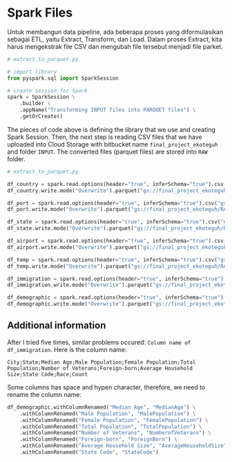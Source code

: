 # Spark Files

Untuk membangun data pipeline, ada beberapa proses yang diformulasikan sebagai ETL, yaitu Extract, Transform, dan Load. Dalam proses Extract, kita harus mengekstrak file CSV dan mengubah file tersebut menjadi file parket.

```python
# extract_to_parquet.py

# import library
from pyspark.sql import SparkSession

# create session for Spark
spark = SparkSession \
    .builder \
    .appName("Transforming INPUT files into PARQUET files") \
    .getOrCreate()
```

The pieces of code above is defining the library that we use and creating Spark Session. Then, the next step is reading CSV files that we have uploaded into Cloud Storage with bitbucket name `final_project_ekoteguh` and folder `INPUT`. The converted files (parquet files) are stored into `RAW` folder.

```python
# extract_to_parquet.py

df_country = spark.read.options(header="true", inferSchema="true").csv("gs://final_project_ekoteguh/INPUT/USCOUNTRY.csv")
df_country.write.mode("Overwrite").parquet("gs://final_project_ekoteguh/RAW/uscountry.parquet")

df_port = spark.read.options(header="true", inferSchema="true").csv("gs://final_project_ekoteguh/INPUT/USPORT.csv")
df_port.write.mode("Overwrite").parquet("gs://final_project_ekoteguh/RAW/usport.parquet")

df_state = spark.read.options(header="true", inferSchema="true").csv("gs://final_project_ekoteguh/INPUT/USSTATE.csv")
df_state.write.mode("Overwrite").parquet("gs://final_project_ekoteguh/RAW/usstate.parquet")

df_airport = spark.read.options(header="true", inferSchema="true").csv("gs://final_project_ekoteguh/INPUT/airport-codes_csv.csv")
df_airport.write.mode("Overwrite").parquet("gs://final_project_ekoteguh/RAW/airportcodes.parquet")

df_temp = spark.read.options(header="true", inferSchema="true").csv("gs://final_project_ekoteguh/INPUT/GlobalLandTemperaturesByCity.csv")
df_temp.write.mode("Overwrite").parquet("gs://final_project_ekoteguh/RAW/globaltempbycity.parquet")

df_immigration = spark.read.options(header="true", inferSchema="true").csv("gs://final_project_ekoteguh/INPUT/immigration_data_sample.csv")
df_immigration.write.mode("Overwrite").parquet("gs://final_project_ekoteguh/RAW/imigration.parquet")

df_demographic = spark.read.options(header="true", inferSchema="true").csv("gs://final_project_ekoteguh/INPUT/us-cities-demographics.csv")
df_demographic.write.mode("Overwrite").parquet("gs://final_project_ekoteguh/RAW/demographic.parquet")
```

## Additional information

After I tried five times, similar problems occured: `Column name of df_immigration`. Here is the column name:

```csv
City;State;Median Age;Male Population;Female Population;Total Population;Number of Veterans;Foreign-born;Average Household Size;State Code;Race;Count
```

Some columns has space and hypen character, therefore, we need to rename the column name:

```python
df_demographic.withColumnRenamed("Median Age", "MedianAge") \
    .withColumnRenamed("Male Population", "MalePopulation") \
    .withColumnRenamed("Female Population", "FemalePopulation") \
    .withColumnRenamed("Total Population", "TotalPopulation") \
    .withColumnRenamed("Number of Veterans", "NumberofVeterans") \
    .withColumnRenamed("Foreign-born", "ForeignBorn") \
    .withColumnRenamed("Average Household Size", "AverageHouseholdSize") \
    .withColumnRenamed("State Code", "StateCode")
```
